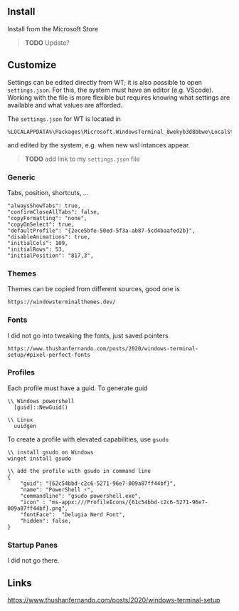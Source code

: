 ## Install
Install from the Microsoft Store
> __TODO__ Update?

## Customize

Settings can be edited directly from WT; it is also possible to open ```settings.json```. For this, the system must have an editor (e.g. VScode). Working with the file is more flexible but requires knowing what settings are available and what values are afforded.

The ```settings.json``` for WT is located in 
```
%LOCALAPPDATA%\Packages\Microsoft.WindowsTerminal_8wekyb3d8bbwe\LocalState
```
and edited by the system, e.g. when new wsl intances appear.

> __TODO__  add link to my ```settings.json``` file

### Generic
Tabs, position, shortcuts, ...
```
"alwaysShowTabs": true,
"confirmCloseAllTabs": false,
"copyFormatting": "none",
"copyOnSelect": true,
"defaultProfile": "{2ece5bfe-50ed-5f3a-ab87-5cd4baafed2b}",
"disableAnimations": true,
"initialCols": 109,
"initialRows": 53,
"initialPosition": "817,3",
```

### Themes
Themes can be copied from different sources, good one is
```
https://windowsterminalthemes.dev/
```

### Fonts
I did not go into tweaking the fonts, just saved pointers
```
https://www.thushanfernando.com/posts/2020/windows-terminal-setup/#pixel-perfect-fonts
```

### Profiles
Each profile must have a guid. To generate guid
```
\\ Windows powershell
  [guid]::NewGuid()
  
\\ Linux
  uuidgen
```

To create a profile with elevated capabilities, use `gsudo`
```
\\ install gsudo on Windows
winget install gsudo

\\ add the profile with gsudo in command line
{
    "guid": "{62c54bbd-c2c6-5271-96e7-009a87ff44bf}",
    "name": "PowerShell ⚡",
    "commandline": "gsudo powershell.exe",
    "icon" : "ms-appx:///ProfileIcons/{61c54bbd-c2c6-5271-96e7-009a87ff44bf}.png",
    "fontFace":  "Delugia Nerd Font",
    "hidden": false,
}
```

### Startup Panes
I did not go there.

## Links

https://www.thushanfernando.com/posts/2020/windows-terminal-setup

